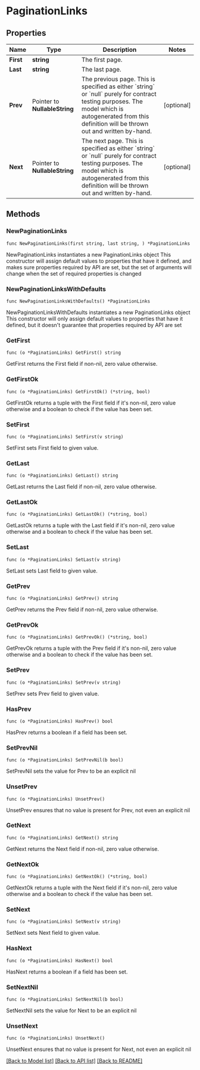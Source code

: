 # PaginationLinks

## Properties

Name | Type | Description | Notes
------------ | ------------- | ------------- | -------------
**First** | **string** | The first page. | 
**Last** | **string** | The last page. | 
**Prev** | Pointer to **NullableString** | The previous page. This is specified as either &#x60;string&#x60; or &#x60;null&#x60; purely for contract testing purposes. The model which is autogenerated from this definition will be thrown out and written by-hand. | [optional] 
**Next** | Pointer to **NullableString** | The next page. This is specified as either &#x60;string&#x60; or &#x60;null&#x60; purely for contract testing purposes. The model which is autogenerated from this definition will be thrown out and written by-hand. | [optional] 

## Methods

### NewPaginationLinks

`func NewPaginationLinks(first string, last string, ) *PaginationLinks`

NewPaginationLinks instantiates a new PaginationLinks object
This constructor will assign default values to properties that have it defined,
and makes sure properties required by API are set, but the set of arguments
will change when the set of required properties is changed

### NewPaginationLinksWithDefaults

`func NewPaginationLinksWithDefaults() *PaginationLinks`

NewPaginationLinksWithDefaults instantiates a new PaginationLinks object
This constructor will only assign default values to properties that have it defined,
but it doesn't guarantee that properties required by API are set

### GetFirst

`func (o *PaginationLinks) GetFirst() string`

GetFirst returns the First field if non-nil, zero value otherwise.

### GetFirstOk

`func (o *PaginationLinks) GetFirstOk() (*string, bool)`

GetFirstOk returns a tuple with the First field if it's non-nil, zero value otherwise
and a boolean to check if the value has been set.

### SetFirst

`func (o *PaginationLinks) SetFirst(v string)`

SetFirst sets First field to given value.


### GetLast

`func (o *PaginationLinks) GetLast() string`

GetLast returns the Last field if non-nil, zero value otherwise.

### GetLastOk

`func (o *PaginationLinks) GetLastOk() (*string, bool)`

GetLastOk returns a tuple with the Last field if it's non-nil, zero value otherwise
and a boolean to check if the value has been set.

### SetLast

`func (o *PaginationLinks) SetLast(v string)`

SetLast sets Last field to given value.


### GetPrev

`func (o *PaginationLinks) GetPrev() string`

GetPrev returns the Prev field if non-nil, zero value otherwise.

### GetPrevOk

`func (o *PaginationLinks) GetPrevOk() (*string, bool)`

GetPrevOk returns a tuple with the Prev field if it's non-nil, zero value otherwise
and a boolean to check if the value has been set.

### SetPrev

`func (o *PaginationLinks) SetPrev(v string)`

SetPrev sets Prev field to given value.

### HasPrev

`func (o *PaginationLinks) HasPrev() bool`

HasPrev returns a boolean if a field has been set.

### SetPrevNil

`func (o *PaginationLinks) SetPrevNil(b bool)`

 SetPrevNil sets the value for Prev to be an explicit nil

### UnsetPrev
`func (o *PaginationLinks) UnsetPrev()`

UnsetPrev ensures that no value is present for Prev, not even an explicit nil
### GetNext

`func (o *PaginationLinks) GetNext() string`

GetNext returns the Next field if non-nil, zero value otherwise.

### GetNextOk

`func (o *PaginationLinks) GetNextOk() (*string, bool)`

GetNextOk returns a tuple with the Next field if it's non-nil, zero value otherwise
and a boolean to check if the value has been set.

### SetNext

`func (o *PaginationLinks) SetNext(v string)`

SetNext sets Next field to given value.

### HasNext

`func (o *PaginationLinks) HasNext() bool`

HasNext returns a boolean if a field has been set.

### SetNextNil

`func (o *PaginationLinks) SetNextNil(b bool)`

 SetNextNil sets the value for Next to be an explicit nil

### UnsetNext
`func (o *PaginationLinks) UnsetNext()`

UnsetNext ensures that no value is present for Next, not even an explicit nil

[[Back to Model list]](../README.md#documentation-for-models) [[Back to API list]](../README.md#documentation-for-api-endpoints) [[Back to README]](../README.md)


